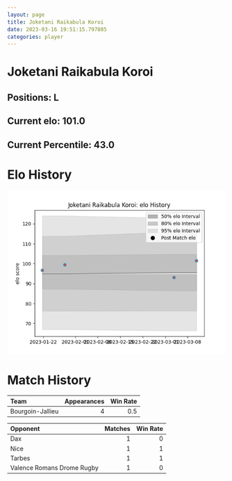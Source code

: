 ```yaml
---  
layout: page  
title: Joketani Raikabula Koroi  
date: 2023-03-16 19:51:15.797805  
categories: player  
---
```

# Joketani Raikabula Koroi

## Positions: L

## Current elo: 101.0

## Current Percentile: 43.0

# Elo History


![elo history](history_JoketaniRaikabulaKoroi.png)
# Match History


| Team             |   Appearances |   Win Rate |
|:-----------------|--------------:|-----------:|
| Bourgoin-Jallieu |             4 |        0.5 |

| Opponent                   |   Matches |   Win Rate |
|:---------------------------|----------:|-----------:|
| Dax                        |         1 |          0 |
| Nice                       |         1 |          1 |
| Tarbes                     |         1 |          1 |
| Valence Romans Drome Rugby |         1 |          0 |